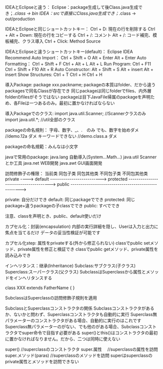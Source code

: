 IDEAとEclipseと違う：
Eclipse：package生成して後Class.java生成でき；*.class -> bin
IDEA：srcで直接にClass.java生成でき；*.class -> out/production

IDEAとEclipseと同じショートカットキー：
Ctrl + D: 現在の行を削除する
Ctrl + Alt + Down: 現在の行をコピーする
Ctrl + /: コメント
Alt + /: コード補完、模板補完、クラス導入
Ctrl + Click: Method Source

IDEAとEclipseと違うショートカットキー(default)：
										Eclipse					IDEA						Recommend
Auto Import：			Ctrl + Shift + O		Alt + Enter 				Alt + Enter 
Auto Formatting：	Ctrl + Shift + F		Ctrl + Alt + L			Alt + L
Run Program:				Ctrl + F11				Ctrl + Shift + F10	Alt + R
Auto Constructor:		Alt + Shift + S		Alt + insert				Alt + insert
Show Structures:		Ctrl + T					Ctrl + H					Ctrl + H

導入Package:
package xxx.packname;
packageの本質はfolder、だから違うpackagesで同名Classが存在でき
同じpackageは同じfolderでfiles、内外層folderのfilesがそうではない
packageは目下JavaFile帰属のpackageを声明ため、各Fileは一つあるのみ。最初に置かなければならない

導入Packageでのクラス:
import java.util.Scanner; //Scannerクラスのみ
import java.util.*; //util全部のクラス

packageの命名規則：
字母、数字、_、.　のみ
でも、数字を始めダメ	//demo.12a ダメ
キーワードできない		//demo.class.a ダメ

packageの命名規範：みんなは小文字

javaで常用のpackage:
java.lang	自動導入(System...Math...)
java.util		Scannerとか工具
java.net		WEB開発
java.awt		GUI画面開発

訪問修飾子の権限：
					当前类	同包子类	同包其他类	不同包子类	不同包其他类
private			---->
default		-------------------------->
protected	-------------------------------------->
public			---------------------------------------------------->

private:		自分だけでき
default:		同じpackageででき
protected:	同じpackage+違うpackageの子classででき
public:			すべででき

注意、classを声明とき、public、default使いだけ

カプセル化：封装(encapsulation)
内部の実行詳細を隠し、Userは入力と出力に焦点を当てるだけ
データの妥当性検証が可能です

カプセル化step:
属性をprivateする(外から修正られない)
classでpublic setメソッド、private属性を修正と検証でき
classでpublic getメソッド、private属性を読み込みでき

インヘリタンス：继承(Inheritance)
Subclass:サブクラス(子クラス)
Superclass:スーパークラス(父クラス)
SubclassはSuperclassから属性とメソッドをインヘリタンスする

class XXX extends FatherName {
}

SubclassはSuperclassの訪問修飾子規則を適用

SubclassとSuperclassコンストラクタの関係
Subclassコンストラクタがあるか、ないかと問わず、Superclassコンストラクタも自動的に実行
Superclass無パラメーターのコンストラクタがある場合、自動的に実行のはこれです
Superclass無パラメーターのがない、でも他のがある場合、Subclassコンストラクタでsuper命令で目指す必要がある
super()とthis()はコンストラクタの最初に置かなければなりません。だから、二つは同時に使えない

super()							//superclassのコンストラクタ
super.属性　					//superclassの属性を訪問
super.メソッド(paras)	//superclassのメソッドを訪問
superはsuperclassのprivate属性とメソッドを訪問できない
 



